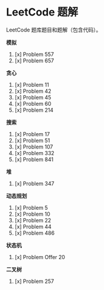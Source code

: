 # LeetCode 题解

LeetCode 题库题目和题解（包含代码）。

**模拟**

1. [x] Problem 557
2. [x] Problem 657

**贪心**

1. [x] Problem 11
2. [x] Problem 42
3. [x] Problem 45
3. [x] Problem 60
4. [x] Problem 214

**搜索**

1. [x] Problem 17
2. [x] Problem 51
3. [x] Problem 107
4. [x] Problem 332
5. [x] Problem 841

**堆**

1. [x] Problem 347

**动态规划**

1. [x] Problem 5
2. [x] Problem 10
3. [x] Problem 22
4. [x] Problem 44
5. [x] Problem 486

**状态机**

1. [x] Problem Offer 20

**二叉树**

1. [x] Problem 257
